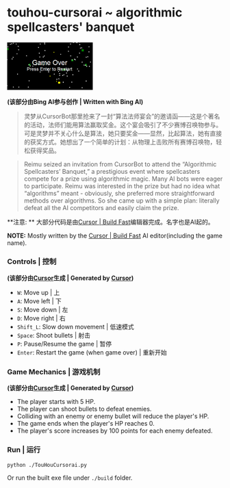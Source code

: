 # touhou-cursorai ~ algorithmic spellcasters' banquet

<img src="./screenshot/screenshot.png" alt="1" width="200px" />

**(该部分由Bing AI参与创作 | Written with Bing AI)**

> 灵梦从CursorBot那里抢来了一封“算法法师宴会”的邀请函——这是个著名的活动，法师们能用算法赢取奖金。这个宴会吸引了不少赛博召唤物参与。可是灵梦并不关心什么是算法，她只要奖金——显然，比起算法，她有直接的获奖方式。她想出了一个简单的计划：从物理上击败所有赛博召唤物，轻松获得奖品。

> Reimu seized an invitation from CursorBot to attend the “Algorithmic Spellcasters’ Banquet,” a prestigious event where spellcasters compete for a prize using algorithmic magic. Many AI bots were eager to participate. Reimu was interested in the prize but had no idea what “algorithms” meant - obviously, she preferred more straightforward methods over algorithms. So she came up with a simple plan: literally defeat all the AI competitors and easily claim the prize.

**注意: ** 大部分代码是由[Cursor | Build Fast](https://www.cursor.so/)编辑器完成。名字也是AI起的。

**NOTE:** Mostly written by the [Cursor | Build Fast](https://www.cursor.so/) AI editor(including the game name).



### Controls | 控制

**(该部分由[Cursor](https://www.cursor.so/)生成 | Generated by [Cursor](https://www.cursor.so/))**

- `W`: Move up | 上
- `A`: Move left | 下
- `S`: Move down | 左
- `D`: Move right | 右
- `Shift_L`: Slow down movement | 低速模式
- `Space`: Shoot bullets | 射击
- `P`: Pause/Resume the game | 暂停
- `Enter`: Restart the game (when game over) | 重新开始



### Game Mechanics | 游戏机制

**(该部分由[Cursor](https://www.cursor.so/)生成 | Generated by [Cursor](https://www.cursor.so/))**

- The player starts with 5 HP.
- The player can shoot bullets to defeat enemies.
- Colliding with an enemy or enemy bullet will reduce the player's HP.
- The game ends when the player's HP reaches 0.
- The player's score increases by 100 points for each enemy defeated.



### Run | 运行

```
python ./TouHouCursorai.py
```

Or run the built exe file under `./build` folder.